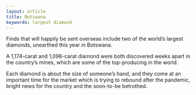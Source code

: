 ```yaml
---
layout: article
title: Botswana
keywords: largest diamond
---
```


Finds that will happily be sent overseas include two of the world’s largest diamonds, unearthed this year in Botswana.

A 1,174-carat and 1,098-carat diamond were both discovered weeks apart in the country’s mines, which are some of the top-producing in the world.

Each diamond is about the size of someone’s hand, and they come at an important time for the market which is trying to rebound after the pandemic, bright news for the country and the soon-to-be betrothed.

